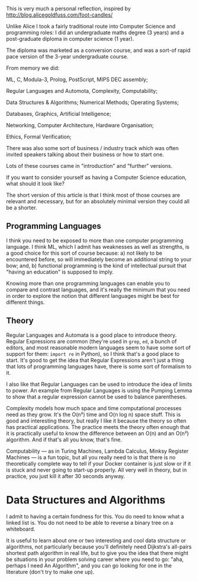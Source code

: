 [brutal]: #title "What good is Computer Science"
[brutal]: #author "David Jones"
[brutal]: #date

This is very much a personal reflection,
inspired by http://blog.alicegoldfuss.com/foot-candles/

Unlike Alice I took a fairly traditional route
into Computer Science and programming roles:
I did an undergraduate maths degree (3 years) and a
post-graduate diploma in computer science (1 year).

The diploma was marketed as a conversion course,
and was a sort-of rapid pace version of the 3-year undergraduate
course.

From memory we did:

ML, C, Modula-3, Prolog, PostScript, MIPS DEC assembly;

Regular Languages and Automota, Complexity, Computability;

Data Structures & Algorithms;
Numerical Methods;
Operating Systems;

Databases, Graphics, Artificial Intelligence;

Networking, Computer Architecture, Hardware Organisation;

Ethics, Formal Verification;

There was also some sort of business / industry track
which was often invited speakers talking about their business
or how to start one.

Lots of these courses came in "introduction" and "further"
versions.

If you want to consider yourself as having a Computer Science
education, what should it look like?

The short version of this article is that I think most of those
courses are relevant and necessary, but for an absolutely
minimal version they could all be a shorter.

## Programming Languages

I think you need to be exposed to
more than one computer programming language.
I think ML, which I admit has weaknesses as well as strengths,
is a good choice for this sort of course because:
a) not likely to be encountered before,
so will immediately become an additional string to your bow;
and, b) functional programming is the kind of intellectual
pursuit that "having an education" is supposed to imply.

Knowing more than one programming languages can enable you to
compare and contrast languages,
and it's really the minimum that you need
in order to explore the notion that
different languages might be best for different things.

## Theory

Regular Languages and Automata is a good place to introduce theory.
Regular Expressions are common
(they're used in `grep`, `ed`, a bunch of editors,
and most reasonable modern languages seem to have some sort of
support for them: `import re` in Python),
so I think that's a good place to start.
It's good to get the idea that Regular Expressions aren't just a
thing that lots of programming languages have, there is some
sort of formalism to it.

I also like that Regular Languages can be used to introduce the
idea of limits to power.
An example from Regular Languages is using the Pumping Lemma
to show that a regular expression cannot be used to balance
parentheses.

Complexity models how much space and time computational processes
need as they grow.
It's the O(n²) time and O(n log n) space stuff.
This is good and interesting theory,
but really I like it because
the theory so often has practical applications.
The practice meets the theory often enough that it is
practically useful to know
the difference between an O(n) and an O(n²) algorithm.
And if that's all you know, that's fine.

Computability — as in Turing Machines, Lambda Calculus, Minksy
Register Machines — is a fun topic, but all you really need to is
that there is no theoretically complete way to tell if your
Docker container is just slow or if it is stuck and never going
to start-up properly.
All very well in theory, but in practice,
you just kill it after 30 seconds anyway.

# Data Structures and Algorithms

I admit to having a certain fondness for this.
You do need to know what a linked list is.
You do not need to be able to reverse a binary tree on a
whiteboard.

It is useful to learn about one or two interesting and cool data
structure or algorithms, not particularly because you'll
definitely need Dijkstra's all-pairs shortest path algorithm in
real life, but to give you the idea that there might be
situations in your problem solving career where you need to go:
"aha, perhaps I need An Algorithm", and you can go looking for
one in the literature (don't try to make one up).
